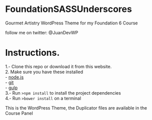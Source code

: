 # FoundationSASSUnderscores
Gourmet Artistry WordPress Theme for my Foundation 6 Course

follow me on twitter: @JuanDevWP

# Instructions.

1.- Clone this repo or download it from this website.  
2. Make sure you have these installed  
	- [node.js](http://nodejs.org/)  
	- [git](http://git-scm.com/)  
 	- [gulp](http://gulpjs.com/)  
3.- Run `>npm install` to install the project dependencies  
4.- Run `>bower install` on a terminal  

This is the WordPress Theme, the Duplicator files are available in the Course Panel

